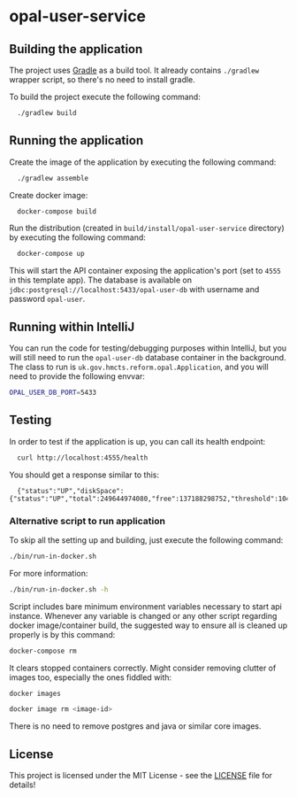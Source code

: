 # opal-user-service

## Building the application

The project uses [Gradle](https://gradle.org) as a build tool. It already contains
`./gradlew` wrapper script, so there's no need to install gradle.

To build the project execute the following command:

```bash
  ./gradlew build
```

## Running the application

Create the image of the application by executing the following command:

```bash
  ./gradlew assemble
```

Create docker image:

```bash
  docker-compose build
```

Run the distribution (created in `build/install/opal-user-service` directory)
by executing the following command:

```bash
  docker-compose up
```

This will start the API container exposing the application's port
(set to `4555` in this template app).
The database is available on `jdbc:postgresql://localhost:5433/opal-user-db` with username and password `opal-user`.

## Running within IntelliJ

You can run the code for testing/debugging purposes within IntelliJ, but you will still need to run
the `opal-user-db` database container in the background. The class to run is
`uk.gov.hmcts.reform.opal.Application`, and you will need to provide the following envvar:
```bash
OPAL_USER_DB_PORT=5433
```

## Testing

In order to test if the application is up, you can call its health endpoint:

```bash
  curl http://localhost:4555/health
```

You should get a response similar to this:

```
  {"status":"UP","diskSpace":{"status":"UP","total":249644974080,"free":137188298752,"threshold":10485760}}
```

### Alternative script to run application

To skip all the setting up and building, just execute the following command:

```bash
./bin/run-in-docker.sh
```

For more information:

```bash
./bin/run-in-docker.sh -h
```

Script includes bare minimum environment variables necessary to start api instance. Whenever any variable is changed or any other script regarding docker image/container build, the suggested way to ensure all is cleaned up properly is by this command:

```bash
docker-compose rm
```

It clears stopped containers correctly. Might consider removing clutter of images too, especially the ones fiddled with:

```bash
docker images

docker image rm <image-id>
```

There is no need to remove postgres and java or similar core images.

## License

This project is licensed under the MIT License - see the [LICENSE](LICENSE) file for details!
